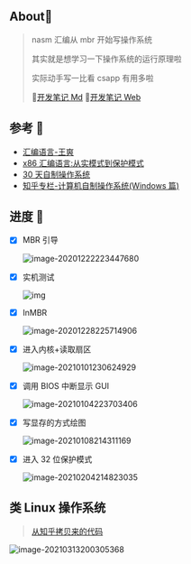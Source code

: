 ## About🍕

> nasm 汇编从 mbr 开始写操作系统
>
> 其实就是想学习一下操作系统的运行原理啦
>
> 实际动手写一比看 csapp 有用多啦
>
> 🎁[开发笔记 Md](https://github.com/fzf404/Tech_Note/tree/master/Linux/MakeSystem)
> 🎁[开发笔记 Web](https://note.fzf404.top/#/Linux/MakeSystem/00-%E8%BD%AF%E4%BB%B6%E4%BD%BF%E7%94%A8)

## 参考 🚨

- [汇编语言-王爽](https://book.douban.com/subject/25726019/)
- [x86 汇编语言:从实模式到保护模式](https://book.douban.com/subject/20492528/)
- [30 天自制操作系统](https://book.douban.com/subject/11530329/)
- [知乎专栏-计算机自制操作系统(Windows 篇)](https://www.zhihu.com/column/c_1193254878150045696)

## 进度 🚊

- [x] MBR 引导

  ![image-20201222223447680](https://img-1257284600.cos.ap-beijing.myqcloud.com/2020/20201222223447.png)

- [x] 实机测试

  ![img](https://img-1257284600.cos.ap-beijing.myqcloud.com/2020/20201228160105.jpg)

- [x] InMBR

  ![image-20201228225714906](https://img-1257284600.cos.ap-beijing.myqcloud.com/2020/20201228225714.png)

- [x] 进入内核+读取扇区

  ![image-20210101230624929](https://img-1257284600.cos.ap-beijing.myqcloud.com/2020/20210108154733.png)

- [x] 调用 BIOS 中断显示 GUI

  ![image-20210104223703406](https://img-1257284600.cos.ap-beijing.myqcloud.com/2020/20210104223710.png)

- [x] 写显存的方式绘图

  ![image-20210108214311169](https://img-1257284600.cos.ap-beijing.myqcloud.com/2020/20210108214311.png)

- [x] 进入 32 位保护模式

  ![image-20210204214823035](https://img-1257284600.cos.ap-beijing.myqcloud.com/2021/image-20210204214823035.png)

## 类 Linux 操作系统

> [从知乎拷贝来的代码](https://www.zhihu.com/column/c_1307260930355511296)

![image-20210313200305368](https://img-1257284600.cos.ap-beijing.myqcloud.com/2021/20210313215516.png)
